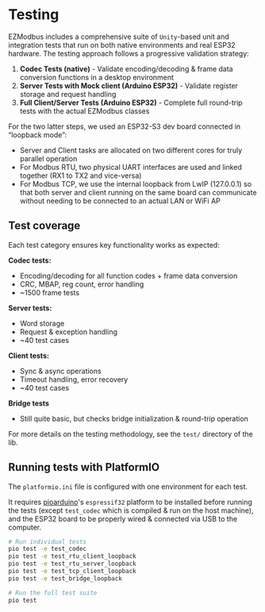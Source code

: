 # Testing

EZModbus includes a comprehensive suite of `Unity`-based unit and integration tests that run on both native environments and real ESP32 hardware. The testing approach follows a progressive validation strategy:

1. **Codec Tests (native)** - Validate encoding/decoding & frame data conversion functions in a desktop environment
2. **Server Tests with Mock client (Arduino ESP32)** - Validate register storage and request handling
3. **Full Client/Server Tests (Arduino ESP32)** - Complete full round-trip tests with the actual EZModbus classes

For the two latter steps, we used an ESP32-S3 dev board connected in “loopback mode”:

* Server and Client tasks are allocated on two different cores for truly parallel operation
* For Modbus RTU, two physical UART interfaces are used and linked together (RX1 to TX2 and vice-versa)
* For Modbus TCP, we use the internal loopback from LwIP (127.0.0.1) so that both server and client running on the same board can communicate without needing to be connected to an actual LAN or WiFi AP

## Test coverage

Each test category ensures key functionality works as expected:

**Codec tests:**

* Encoding/decoding for all function codes + frame data conversion
* CRC, MBAP, reg count, error handling
* ~1500 frame tests

**Server tests:**

* Word storage
* Request & exception handling
* ~40 test cases

**Client tests:**

* Sync & async operations
* Timeout handling, error recovery
* ~40 test cases

**Bridge tests**

* Still quite basic, but checks bridge initialization & round-trip operation

For more details on the testing methodology, see the `test/` directory of the lib.

## Running tests with PlatformIO

The `platformio.ini` file is configured with one environment for each test.

It requires [pioarduino](https://github.com/pioarduino)'s `espressif32` platform to be installed before running the tests  (except `test_codec` which is compiled & run on the host machine), and the ESP32 board to be properly wired & connected via USB to the computer.

```bash
# Run individual tests
pio test -e test_codec
pio test -e test_rtu_client_loopback
pio test -e test_rtu_server_loopback
pio test -e test_tcp_client_loopback
pio test -e test_bridge_loopback

# Run the full test suite
pio test
```
